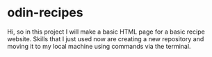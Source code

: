 # odin-recipes

Hi,
so in this project I will make a basic HTML page for a basic recipe website.
Skills that I just used now are creating a new repository and moving it to my
local machine using commands via the terminal.

